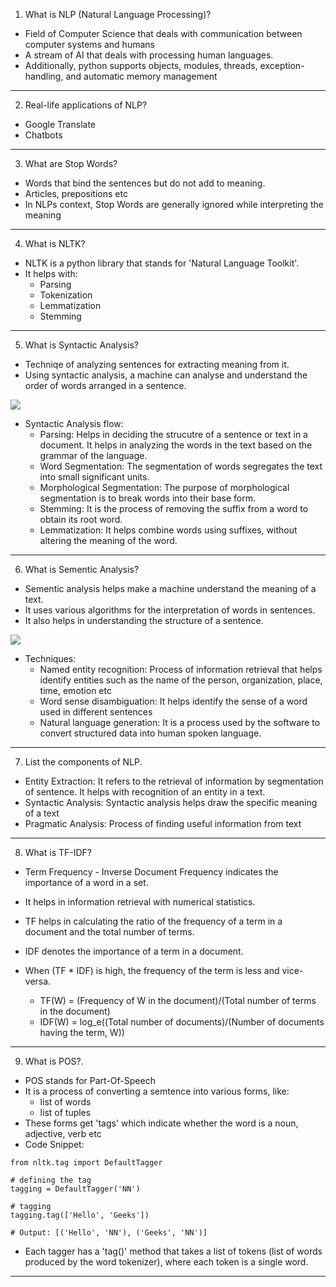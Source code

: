 1. What is NLP (Natural Language Processing)?
- Field of Computer Science that deals with communication between computer systems and humans
- A stream of AI that deals with processing human languages.
- Additionally, python supports objects, modules, threads, exception-handling, and automatic memory management
***

2. Real-life applications of NLP?
- Google Translate
- Chatbots
***

3. What are Stop Words?
- Words that bind the sentences but do not add to meaning.
- Articles, prepositions etc
- In NLPs context, Stop Words are generally ignored while interpreting the meaning
***

4. What is NLTK?
- NLTK is a python library that stands for 'Natural Language Toolkit'.
- It helps with:
    * Parsing
    * Tokenization
    * Lemmatization
    * Stemming
***

5. What is Syntactic Analysis?
- Techniqe of analyzing sentences for extracting meaning from it.
- Using syntactic analysis, a machine can analyse and understand the order of words arranged in a sentence.

![](https://intellipaat.com/blog/wp-content/uploads/2020/05/11-1.jpg)

- Syntactic Analysis flow:
    * Parsing: Helps in deciding the strucutre of a sentence or text in a document. It helps in analyzing the words in the text based on the grammar of the language.
    * Word Segmentation: The segmentation of words segregates the text into small significant units.
    * Morphological Segmentation: The purpose of morphological segmentation is to break words into their base form.
    * Stemming: It is the process of removing the suffix from a word to obtain its root word.
    * Lemmatization: It helps combine words using suffixes, without altering the meaning of the word.
***

6. What is Sementic Analysis?
- Sementic analysis helps make a machine understand the meaning of a text.
- It uses various algorithms for the interpretation of words in sentences.
- It also helps in understanding the structure of a sentence.

![](https://intellipaat.com/blog/wp-content/uploads/2020/05/14.jpg)

- Techniques:
    * Named entity recognition: Process of information retrieval that helps identify entities such as the name of the person, organization, place, time, emotion etc
    * Word sense disambiguation: It helps identify the sense of a word used in different sentences
    * Natural language generation: It is a process used by the software to convert structured data into human spoken language.
***

7. List the components of NLP.
- Entity Extraction: It refers to the retrieval of information by segmentation of sentence. It helps with recognition of an entity in a text.
- Syntactic Analysis: Syntactic analysis helps draw the specific meaning of a text
- Pragmatic Analysis: Process of finding useful information from text
***

8. What is TF-IDF?
- Term Frequency - Inverse Document Frequency indicates the importance of a word in a set.
- It helps in information retrieval with numerical statistics.
- TF helps in calculating the ratio of the frequency of a term in a document and the total number of terms.
- IDF denotes the importance of a term in a document.
- When (TF * IDF) is high, the frequency of the term is less and vice-versa.

    * TF(W) = (Frequency of W in the document)/(Total number of terms in the document)
    * IDF(W) = log_e((Total number of documents)/(Number of documents having the term, W))
***

9. What is POS?.
- POS stands for Part-Of-Speech
- It is a process of converting a semtence into various forms, like:
    * list of words
    * list of tuples
- These forms get 'tags' which indicate whether the word is a noun, adjective, verb etc
- Code Snippet:
```
from nltk.tag import DefaultTagger

# defining the tag
tagging = DefaultTagger('NN')

# tagging
tagging.tag(['Hello', 'Geeks'])

# Output: [('Hello', 'NN'), ('Geeks', 'NN')]

```
- Each tagger has a 'tag()' method that takes a list of tokens (list of words produced by the word tokenizer), where each token is a single word.
***

